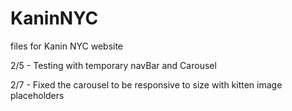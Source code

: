 # KaninNYC
files for Kanin NYC website

2/5 - Testing with temporary navBar and Carousel

2/7 - Fixed the carousel to be responsive to size with kitten image placeholders
